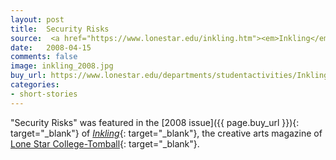 ```yaml
---
layout: post
title:  Security Risks
source:  <a href="https://www.lonestar.edu/inkling.htm"><em>Inkling</em></a> <a href="https://www.lonestar.edu/departments/studentactivities/Inkling_2008.pdf">2008</a>
date:   2008-04-15
comments: false
image: inkling_2008.jpg
buy_url: https://www.lonestar.edu/departments/studentactivities/Inkling_2008.pdf
categories:
- short-stories
---
```


"Security Risks" was featured in the [2008 issue]({{ page.buy_url }}){: target="_blank"} of [*Inkling*][inkling]{: target="_blank"}, the creative
arts magazine of [Lone Star College-Tomball][lsc]{: target="_blank"}.

[inkling]:https://www.lonestar.edu/inkling.htm
[lsc]:http://www.lonestar.edu/tomball.htm
